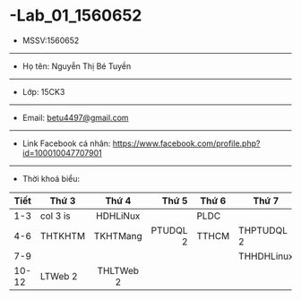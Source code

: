 # -Lab_01_1560652
- MSSV:1560652
---
- Họ tên: Nguyễn Thị Bé Tuyền
---
- Lớp: 15CK3
---
- Email: betu4497@gmail.com
---
- Link Facebook cá nhân: https://www.facebook.com/profile.php?id=100010047707901
---
- Thời khoá biểu:

| Tiết | Thứ 3         | Thứ 4         | Thứ 5    | Thứ 6 | Thứ 7     |
| ---  | ------------- |:-------------:| -----:   | ----- |-----      |
| 1-3  | col 3 is      | HDHLiNux      |          | PLDC  |           |
| 4-6  |  THTKHTM      | TKHTMang      | PTUDQL 2 | TTHCM | THPTUDQL 2|
| 7-9  |               |               |          |       | THHDHLinux|
| 10-12| LTWeb 2       | THLTWeb 2     |          |       |           |
